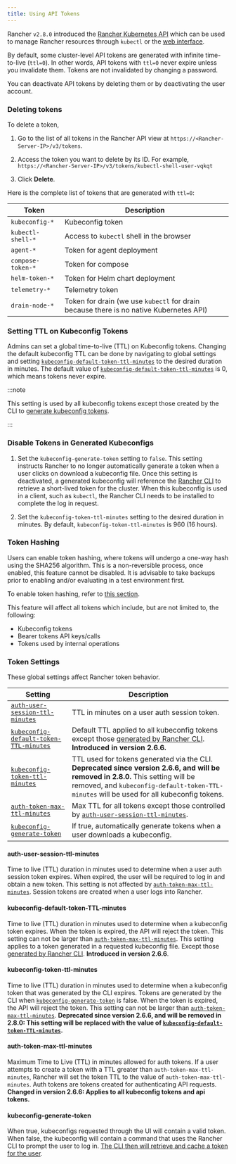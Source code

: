 ```yaml
---
title: Using API Tokens
---
```


<head>
  <link rel="canonical" href="https://ranchermanager.docs.rancher.com/api/previous-rancher-api-versions/api-tokens"/>
</head>

Rancher `v2.8.0` introduced the [Rancher Kubernetes API](./api-reference.mdx) which can be used to manage Rancher resources through `kubectl` or the [web interface](./v3-rancher-api-guide.md#enable-view-in-api).

By default, some cluster-level API tokens are generated with infinite time-to-live (`ttl=0`). In other words, API tokens with `ttl=0` never expire unless you invalidate them. Tokens are not invalidated by changing a password.

You can deactivate API tokens by deleting them or by deactivating the user account.

### Deleting tokens
To delete a token,

1. Go to the list of all tokens in the Rancher API view at `https://<Rancher-Server-IP>/v3/tokens`.

1. Access the token you want to delete by its ID. For example, `https://<Rancher-Server-IP>/v3/tokens/kubectl-shell-user-vqkqt`

1. Click **Delete**.

Here is the complete list of tokens that are generated with `ttl=0`:

| Token             | Description                                                                            |
| ----------------- | -------------------------------------------------------------------------------------- |
| `kubeconfig-*`    | Kubeconfig token                                                                       |
| `kubectl-shell-*` | Access to `kubectl` shell in the browser                                               |
| `agent-*`         | Token for agent deployment                                                             |
| `compose-token-*` | Token for compose                                                                      |
| `helm-token-*`    | Token for Helm chart deployment                                                        |
| `telemetry-*`     | Telemetry token                                                                        |
| `drain-node-*`    | Token for drain (we use `kubectl` for drain because there is no native Kubernetes API) |


### Setting TTL on Kubeconfig Tokens

Admins can set a global time-to-live (TTL) on Kubeconfig tokens. Changing the default kubeconfig TTL can be done by navigating to global settings and setting [`kubeconfig-default-token-ttl-minutes`](#kubeconfig-default-token-ttl-minutes) to the desired duration in minutes. The default value of [`kubeconfig-default-token-ttl-minutes`](#kubeconfig-default-token-ttl-minutes) is 0, which means tokens never expire.

:::note

This setting is used by all kubeconfig tokens except those created by the CLI to [generate kubeconfig tokens](#disable-tokens-in-generated-kubeconfigs).

:::

### Disable Tokens in Generated Kubeconfigs

1. Set the `kubeconfig-generate-token` setting to `false`. This setting instructs Rancher to no longer automatically generate a token when a user clicks on download a kubeconfig file. Once this setting is deactivated, a generated kubeconfig will reference the [Rancher CLI](../reference-guides/cli-with-rancher/kubectl-utility.md#authentication-with-kubectl-and-kubeconfig-tokens-with-ttl) to retrieve a short-lived token for the cluster. When this kubeconfig is used in a client, such as `kubectl`, the Rancher CLI needs to be installed to complete the log in request.

2. Set the `kubeconfig-token-ttl-minutes` setting to the desired duration in minutes. By default, `kubeconfig-token-ttl-minutes` is 960 (16 hours).

### Token Hashing

Users can enable token hashing, where tokens will undergo a one-way hash using the SHA256 algorithm. This is a non-reversible process, once enabled, this feature cannot be disabled. It is advisable to take backups prior to enabling and/or evaluating in a test environment first.

To enable token hashing, refer to [this section](../how-to-guides/advanced-user-guides/enable-experimental-features/enable-experimental-features.md).

This feature will affect all tokens which include, but are not limited to, the following:

- Kubeconfig tokens
- Bearer tokens API keys/calls
- Tokens used by internal operations

### Token Settings
These global settings affect Rancher token behavior.

| Setting                                                                         | Description                                                                                                                                                                                                                    |
| ------------------------------------------------------------------------------- | ------------------------------------------------------------------------------------------------------------------------------------------------------------------------------------------------------------------------------ |
| [`auth-user-session-ttl-minutes`](#auth-user-session-ttl-minutes)               | TTL in minutes on a user auth session token.                                                                                                                                                                                   |
| [`kubeconfig-default-token-TTL-minutes`](#kubeconfig-default-token-ttl-minutes) | Default TTL applied to all kubeconfig tokens except those [generated by Rancher CLI](#disable-tokens-in-generated-kubeconfigs). **Introduced in version 2.6.6.**                                                   |
| [`kubeconfig-token-ttl-minutes`](#kubeconfig-token-ttl-minutes)                 | TTL used for tokens generated via the CLI.  **Deprecated since version 2.6.6, and will be removed in 2.8.0.** This setting will be removed, and `kubeconfig-default-token-TTL-minutes` will be used for all kubeconfig tokens. |
| [`auth-token-max-ttl-minutes`](#auth-token-max-ttl-minutes)                     | Max TTL for all tokens except those controlled by [`auth-user-session-ttl-minutes`](#auth-user-session-ttl-minutes).                                                                                                           |
| [`kubeconfig-generate-token`](#kubeconfig-generate-token)                       | If true, automatically generate tokens when a user downloads a kubeconfig.                                                                                                                                                     |

#### auth-user-session-ttl-minutes
Time to live (TTL) duration in minutes used to determine when a user auth session token expires. When expired, the user will be required to log in and obtain a new token. This setting is not affected by [`auth-token-max-ttl-minutes`](#auth-token-max-ttl-minutes). Session tokens are created when a user logs into Rancher.

#### kubeconfig-default-token-TTL-minutes
Time to live (TTL) duration in minutes used to determine when a kubeconfig token expires. When the token is expired, the API will reject the token. This setting can not be larger than [`auth-token-max-ttl-minutes`](#auth-token-max-ttl-minutes). This setting applies to a token generated in a requested kubeconfig file. Except those [generated by Rancher CLI](#disable-tokens-in-generated-kubeconfigs).
**Introduced in version 2.6.6**.

#### kubeconfig-token-ttl-minutes
Time to live (TTL) duration in minutes used to determine when a kubeconfig token that was generated by the CLI expires. Tokens are generated by the CLI when [`kubeconfig-generate-token`](#kubeconfig-generate-token) is false. When the token is expired, the API will reject the token. This setting can not be larger than [`auth-token-max-ttl-minutes`](#auth-token-max-ttl-minutes).
**Deprecated since version 2.6.6, and will be removed in 2.8.0: This setting will be replaced with the value of [`kubeconfig-default-token-TTL-minutes`](#kubeconfig-default-token-ttl-minutes).**

#### auth-token-max-ttl-minutes
Maximum Time to Live (TTL) in minutes allowed for auth tokens. If a user attempts to create a token with a TTL greater than `auth-token-max-ttl-minutes`, Rancher will set the token TTL to the value of `auth-token-max-ttl-minutes`. Auth tokens are tokens created for authenticating API requests.
**Changed in version 2.6.6: Applies to all kubeconfig tokens and api tokens.**

#### kubeconfig-generate-token
When true, kubeconfigs requested through the UI will contain a valid token. When false, the kubeconfig will contain a command that uses the Rancher CLI to prompt the user to log in. [The CLI then will retrieve and cache a token for the user](../reference-guides/cli-with-rancher/kubectl-utility.md#authentication-with-kubectl-and-kubeconfig-tokens-with-ttl).
